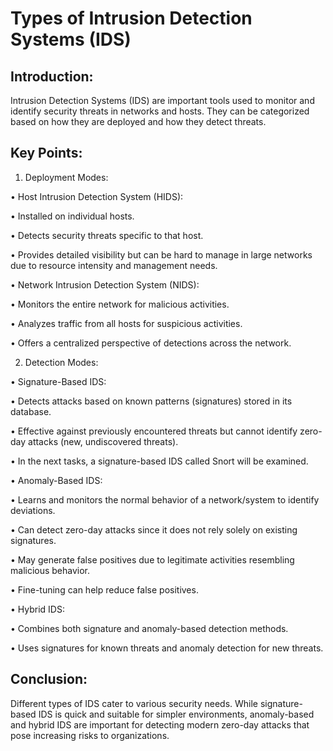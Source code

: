 # Types of Intrusion Detection Systems (IDS) 

## Introduction: 
Intrusion Detection Systems (IDS) are important tools used to monitor and identify security threats in networks and hosts. They can be categorized based on how they are deployed and how they detect threats. 

## Key Points: 

1. Deployment Modes: 

• Host Intrusion Detection System (HIDS): 

• Installed on individual hosts. 

• Detects security threats specific to that host. 

• Provides detailed visibility but can be hard to manage in large networks due to resource 
intensity and management needs. 

• Network Intrusion Detection System (NIDS): 

• Monitors the entire network for malicious activities. 

• Analyzes traffic from all hosts for suspicious activities. 

• Offers a centralized perspective of detections across the network. 

2. Detection Modes: 

• Signature-Based IDS: 

• Detects attacks based on known patterns (signatures) stored in its database. 

• Effective against previously encountered threats but cannot identify zero-day attacks (new, undiscovered threats).

• In the next tasks, a signature-based IDS called Snort will be examined. 

• Anomaly-Based IDS: 

• Learns and monitors the normal behavior of a network/system to identify deviations. 

• Can detect zero-day attacks since it does not rely solely on existing signatures.

• May generate false positives due to legitimate activities resembling malicious behavior.

• Fine-tuning can help reduce false positives. 

• Hybrid IDS: 

• Combines both signature and anomaly-based detection methods. 

• Uses signatures for known threats and anomaly detection for new threats. 

## Conclusion: 
Different types of IDS cater to various security needs. While signature-based IDS is quick and suitable for simpler environments, anomaly-based and hybrid IDS are important for detecting modern zero-day attacks that pose increasing risks to organizations.